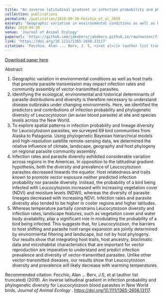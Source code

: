 ```yaml
---
title: "An inverse latitudinal gradient in infection probability and phylogenetic diversity for Leucocytozoon blood parasites in New World birds"
collection: publications
permalink: /publication/2019-09-30-Fecchio_et_al_2019
excerpt: 'Geographic variation in environmental conditions as well as host traits that promote parasite transmission may impact infection rates and community assembly of vector-transmitted parasites. Identifying the ecological, environmental and historical determinants of parasite distributions and diversity is therefore necessary to understand disease outbreaks under changing environments.'
date: 2019-09-30
venue: 'Journal of Animal Ecology'
paperurl: 'https://github.com/jakeberv/jakeberv.github.io/raw/master/files/pdf/papers/Fecchio_et_al_2019.pdf'
link: 'https://doi.org/10.1111/1365-2656.13117'
citation: 'Fecchio, Alan ... Berv, J. S, <i>et al</i> (author list truncated) (2019). An inverse latitudinal gradient in infection probability and phylogenetic diversity for Leucocytozoon blood parasites in New World birds, <i>Journal of Animal Ecology</i>.'
---
```

[Download paper here](https://github.com/jakeberv/jakeberv.github.io/raw/master/files/pdf/papers/Fecchio_et_al_2019.pdf)

Abstract:
1. Geographic variation in environmental conditions as well as host traits that promote parasite transmission may impact infection rates and community assembly of vector-transmitted parasites.
2. Identifying the ecological, environmental and historical determinants of parasite distributions and diversity is therefore necessary to understand disease outbreaks under changing environments. Here, we identified the predictors and contributions of infection probability and phylogenetic diversity of Leucocytozoon (an avian blood parasite) at site and species levels across the New World.
3. To explore spatial patterns in infection probability and lineage diversity for Leucocytozoon parasites, we surveyed 69 bird communities from Alaska to Patagonia. Using phylogenetic Bayesian hierarchical models and high-resolution satellite remote-sensing data, we determined the relative influence of climate, landscape, geography and host phylogeny on regional parasite community assembly.
4. Infection rates and parasite diversity exhibited considerable variation across regions in the Americas. In opposition to the latitudinal gradient hypothesis, both the diversity and prevalence of Leucocytozoon parasites decreased towards the equator. Host relatedness and traits known to promote vector exposure neither predicted infection probability nor parasite diversity. Instead, the probability of a bird being infected with Leucocytozoon increased with increasing vegetation cover (NDVI) and moisture levels (NDWI), whereas the diversity of parasite lineages decreased with increasing NDVI. Infection rates and parasite diversity also tended to be higher in cooler regions and higher latitudes.
5. Whereas temperature partially constrains Leucocytozoon diversity and infection rates, landscape features, such as vegetation cover and water body availability, play a significant role in modulating the probability of a bird being infected. This suggests that, for Leucocytozoon, the barriers to host shifting and parasite host range expansion are jointly determined by environmental filtering and landscape, but not by host phylogeny. Our results show that integrating host traits, host ancestry, bioclimatic data and microhabitat characteristics that are important for vector reproduction are imperative to understand and predict infection prevalence and diversity of vector-transmitted parasites. Unlike other vector-transmitted diseases, our results show that Leucocytozoon diversity and prevalence will likely decrease with warming temperatures.


Recommended citation: Fecchio, Alan ... Berv, J.S, et al (author list truncated) (2019). An inverse latitudinal gradient in infection probability and phylogenetic diversity for Leucocytozoon blood parasites in New World birds, <i> Journal of Animal Ecology </i>. https://doi.org/10.1111/1365-2656.13117.

